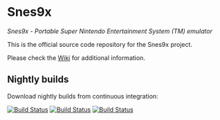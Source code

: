 # Snes9x
*Snes9x - Portable Super Nintendo Entertainment System (TM) emulator*

This is the official source code repository for the Snes9x project.

Please check the [Wiki](https://github.com/snes9xgit/snes9x/wiki) for additional information.

## Nightly builds

Download nightly builds from continuous integration:

[![Build Status](https://api.cirrus-ci.com/github/snes9xgit/snes9x.svg?task=linux)](https://cirrus-ci.com/github/snes9xgit/snes9x)
[![Build Status](https://api.cirrus-ci.com/github/snes9xgit/snes9x.svg?task=macOS)](https://cirrus-ci.com/github/snes9xgit/snes9x)
[![Build Status](https://ci.appveyor.com/api/projects/status/github/snes9xgit/snes9x?branch=master&svg=true)](https://ci.appveyor.com/project/snes9x/snes9x)

